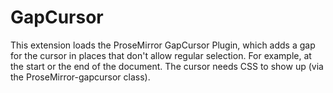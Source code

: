 # GapCursor

This extension loads the ProseMirror GapCursor Plugin, which adds a gap for the cursor in places that don't allow regular selection. For example, at the start or the end of the document. The cursor needs CSS to show up (via the ProseMirror-gapcursor class).

